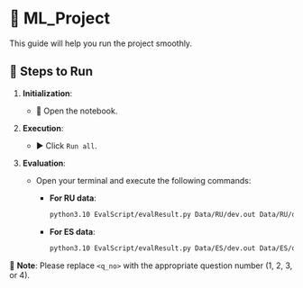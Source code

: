 # 🚀 ML_Project

This guide will help you run the project smoothly.

## 🔧 Steps to Run

1. **Initialization**:
    - 📘 Open the notebook.

2. **Execution**:
    - ▶️ Click `Run all`.

3. **Evaluation**:
    - Open your terminal and execute the following commands:

      - **For RU data**:
        ```bash
        python3.10 EvalScript/evalResult.py Data/RU/dev.out Data/RU/dev.p<q_no>.out
        ```

      - **For ES data**:
        ```bash
        python3.10 EvalScript/evalResult.py Data/ES/dev.out Data/ES/dev.p<q_no>.out
        ```

🔔 **Note**: Please replace `<q_no>` with the appropriate question number (1, 2, 3, or 4).

